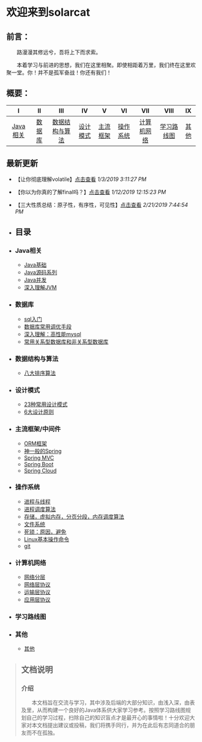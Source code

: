 # 欢迎来到solarcat #

## 前言： ##
&emsp;&emsp;路漫漫其修远兮，吾将上下而求索。	

&emsp;&emsp;本着学习与前进的思想，我们在这里相聚。即使相距着万里，我们终在这里欢聚一堂。你！并不是孤军奋战！你还有我们！
## 概要： ##
|I|II|III|IV|V|VI|VII|VIII|IX|
|:-:|:-:|:-:|:-:|:-:|:-:|:-:|:-:|:-:|
|[Java相关](#java相关)|[数据库](#数据库)|[数据结构与算法](#数据结构与算法)|[设计模式](#设计模式)|[主流框架](#主流框架中间件)|[操作系统](#操作系统)|[计算机网络](#计算机网络)|[学习路线图](#学习路线图)|[其他](#其他)|

## 最新更新 ##

-	【让你彻底理解volatile】[点击查看](https://github.com/MutualExclusion/solarcat/blob/master/Java相关/README.md#32-让你彻底理解volatile) *1/3/2019 3:11:27 PM*
-	【你以为你真的了解final吗？】[点击查看](https://github.com/MutualExclusion/solarcat/blob/master/Java相关/README.md#33-你以为你真的了解final吗？) *1/12/2019 12:15:23 PM*
-	【三大性质总结：原子性，有序性，可见性】[点击查看](https://github.com/MutualExclusion/solarcat/blob/master/Java相关/README.md#34-三大性质总结原子性有序性可见性) *2/21/2019 7:44:54 PM*
-	## 目录 ##

-	###	Java相关 ###
	-	[Java基础](https://github.com/MutualExclusion/solarcat/blob/master/Java相关/README.md#java基础) 
	-	[Java源码系列](https://github.com/MutualExclusion/solarcat/blob/master/Java相关/README.md#java源码系列)
	-	[Java并发](https://github.com/MutualExclusion/solarcat/blob/master/Java相关/README.md#java并发)
	-	[深入理解JVM](https://github.com/MutualExclusion/solarcat/blob/master/Java相关/README.md#深入理解jvm)
-	###	数据库 ###
	-	[sql入门]()
	-	[数据库常用调优手段]()
	-	[深入理解：高性能mysql]()
	-	[常用关系型数据库和非关系型数据库]()
-	### 数据结构与算法 ###
	-	[八大排序算法]()
-	###	设计模式 ###
	-	[23种常用设计模式]()
	-	[6大设计原则]()
-	### 主流框架/中间件 ###
	-	[ORM框架]()
	-	[神一般的Spring]()
	-	[Spring MVC]()
	-	[Spring Boot]()
	-	[Spring Cloud]()
-	### 操作系统 ###
	-	[进程与线程]()
	-	[进程调度算法]()
	-	[存储，虚拟内存，分页分段，内存调度算法]()
	-	[文件系统]()
	-	[死锁：原因，避免]()
	-	[Linux基本操作命令]()
	-	[git]()
-	### 计算机网络 ###
	-	[网络分层]()
	-	[网络层协议]()
	-	[运输层协议]()
	-	[应用层协议]()
-	### 学习路线图 ###

-	### 其他 ###
	-	[其他]()



>## 文档说明 ##
>### 介绍
>&emsp;&emsp;本文档旨在交流与学习，其中涉及后端的大部分知识，由浅入深，由表及里，从而构建一个良好的Java体系供大家学习参考。按照学习路线图规划自己的学习过程，扫除自己的知识盲点才是最开心的事情啦！十分欢迎大家对本文档提出建议或投稿，我们将携手同行，并为在此后有志同道合的朋友而不在孤独。
